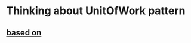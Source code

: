 # Thinking about UnitOfWork pattern

## [based on](https://www.nuget.org/packages/Microsoft.EntityFrameworkCore.UnitOfWork/)
